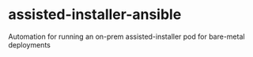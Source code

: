 # assisted-installer-ansible
Automation for running an on-prem assisted-installer pod for bare-metal deployments

